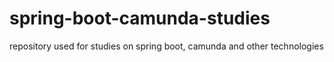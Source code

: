# spring-boot-camunda-studies


repository used for studies on spring boot, camunda and other technologies
